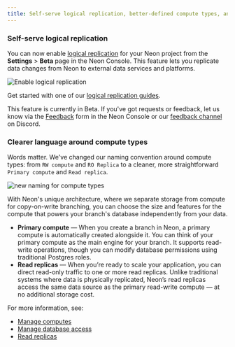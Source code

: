 ```yaml
---
title: Self-serve logical replication, better-defined compute types, and improvements to app bootstrapping via CLI
---
```


### Self-serve logical replication

You can now enable [logical replication](/docs/introduction/logical-replication) for your Neon project from the **Settings** > **Beta** page in the Neon Console. This feature lets you replicate data changes from Neon to external data services and platforms.

![Enable logical replication](/docs/relnotes/enable_lr.png)

Get started with one of our [logical replication guides](/docs/guides/integrations#replicate).

This feature is currently in Beta. If you've got requests or feedback, let us know via the [Feedback](https://console.neon.tech/app/projects?modal=feedback) form in the Neon Console or our [feedback channel](https://discord.com/channels/1176467419317940276/1176788564890112042) on Discord.

### Clearer language around compute types

Words matter. We've changed our naming convention around compute types: from `RW compute` and `RO Replica` to a cleaner, more straightforward `Primary compute` and `Read replica`.

![new naming for compute types](/docs/relnotes/compute_types.png)

With Neon's unique architecture, where we separate storage from compute for copy-on-write branching, you can choose the size and features for the compute that powers your branch's database independently from your data.

- **Primary compute** &#8212; When you create a branch in Neon, a primary compute is automatically created alongside it. You can think of your primary compute as the main engine for your branch. It supports read-write operations, though you can modify database permissions using traditional Postgres roles.
- **Read replicas** &#8212; When you’re ready to scale your application, you can direct read-only traffic to one or more read replicas. Unlike traditional systems where data is physically replicated, Neon’s read replicas access the same data source as the primary read-write compute &#8212; at no additional storage cost.

For more information, see:

- [Manage computes](/docs/manage/endpoints)
- [Manage database access](/docs/manage/database-access)
- [Read replicas](/docs/introduction/read-replicas)
